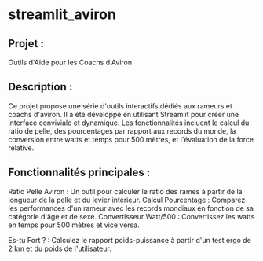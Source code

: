 # streamlit_aviron
## Projet : 
Outils d'Aide pour les Coachs d'Aviron
## Description : 
Ce projet propose une série d'outils interactifs dédiés aux rameurs et coachs d'aviron. Il a été développé en utilisant Streamlit pour créer une interface conviviale et dynamique. Les fonctionnalités incluent le calcul du ratio de pelle, des pourcentages par rapport aux records du monde, la conversion entre watts et temps pour 500 mètres, et l'évaluation de la force relative.

## Fonctionnalités principales :

Ratio Pelle Aviron : Un outil pour calculer le ratio des rames à partir de la longueur de la pelle et du levier intérieur.
Calcul Pourcentage : Comparez les performances d'un rameur avec les records mondiaux en fonction de sa catégorie d'âge et de sexe.
Convertisseur Watt/500 : Convertissez les watts en temps pour 500 mètres et vice versa.

Es-tu Fort ? : Calculez le rapport poids-puissance à partir d'un test ergo de 2 km et du poids de l'utilisateur.
